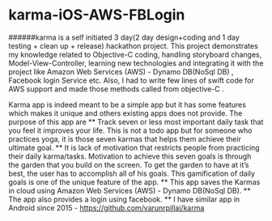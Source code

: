 # karma-iOS-AWS-FBLogin

######karma is a self initiated 3 day(2 day design+coding and 1 day testing + clean up + release) hackathon project. This project demonstrates my knowledge related to Objective-C coding, handling storyboard changes, Model-View-Controller, learning new technologies and integrating it with the project like Amazon Web Services (AWS) - Dynamo DB(NoSql DB) , Facebook login Service etc. Also, I had to write few lines of swift code for AWS support and made those methods called from objective-C . 


Karma app is indeed meant to be a simple app but it has some features which makes it unique and others existing apps does not provide. The purpose of this app are
** Track seven or less most important daily task that you feel it improves your life. This is not a todo app but for someone who practices yoga, it is those seven karmas that helps them achieve their ultimate goal.
** It is lack of motivation that restricts people from practicing their daily karma/tasks. Motivation to achieve this seven goals is through the garden that you build on the screen. To get the garden to have at it’s best, the user has to accomplish all of his goals. This gamification of daily goals is one of the unique feature of the app. 
** This app saves the Karmas in cloud using Amazon Web Services (AWS) - Dynamo DB(NoSql DB).
** The app also provides a login using facebook.
** I have similar app in Android since 2015 - https://github.com/varunrpillai/karma



